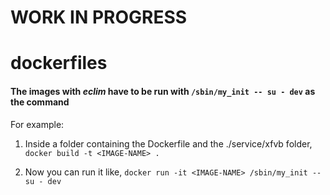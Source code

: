 # WORK IN PROGRESS

# dockerfiles

#### The images with *eclim* have to be run with `/sbin/my_init -- su - dev` as the command

For example:

1. Inside a folder containing the Dockerfile and the ./service/xfvb folder,
    `docker build -t <IMAGE-NAME> .`

2. Now you can run it like,
    `docker run -it <IMAGE-NAME> /sbin/my_init -- su - dev`
